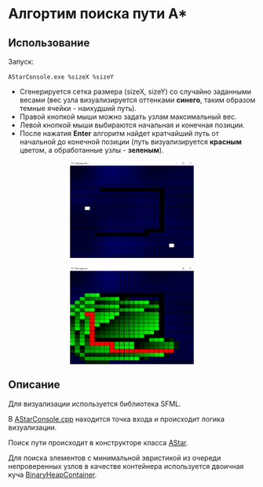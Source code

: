 # Алгортим поиска пути A*

## Использование

Запуск:

```
AStarConsole.exe %sizeX %sizeY
```

- Сгенерируется сетка размера (sizeX, sizeY) со случайно заданными весами (вес узла визуализируется оттенками **синего**, таким образом темные ячейки - наихудший путь). 
- Правой кнопкой мыши можно задать узлам максимальный вес.
- Левой кнопкой мыши выбираются начальная и конечная позиции.
- После нажатия **Enter** алгоритм найдет кратчайший путь от начальной до конечной позиции (путь визуализируется **красным** цветом, а обработанные узлы - **зеленым**).

<p align="center"><img src="https://github.com/erikrause/AStar/blob/main/examples/grid.png" width="50%"></p>
<p align="center"><img src="https://github.com/erikrause/AStar/blob/main/examples/path.png" width="50%" align="center"></p>

## Описание

Для визуализации используется библиотека SFML.

В [AStarConsole.cpp](https://github.com/erikrause/AStar/blob/main/AStarConsole/AStarConsole.cpp) находится точка входа и происходит логика визуализации.

Поиск пути происходит в конструкторе класса [AStar](https://github.com/erikrause/AStar/blob/main/AStarLib/AStar.cpp).

Для поиска элементов с минимальной эвристикой из очереди непроверенных узлов в качестве контейнера используется двоичная куча [BinaryHeapContainer](https://github.com/erikrause/AStar/blob/main/ContainerLib/BinaryHeapContainer.h).
